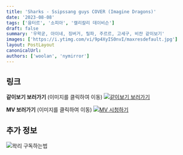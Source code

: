 ```yaml
---
title: 'Sharks - Ssipssang guys COVER (Imagine Dragons)'
date: '2023-08-08'
tags: ['융터르', '소피아', '캘리칼리 데이비슨']
draft: false
summary: '우왁굳, 아이네, 징버거, 릴파, 주르르, 고세구, 비챤 같이보기'
images: ['https://i.ytimg.com/vi/9p4XyIS0nvI/maxresdefault.jpg']
layout: PostLayout
canonicalUrl:
authors: ['woolan', 'nymirror']
---
```


## 링크

**같이보기 보러가기** (이미지를 클릭하여 이동)
[![같이보기 보러가기](https://cdn.discordapp.com/attachments/1136601898116464710/1137050327938506852/logo.png)](https://cafe.naver.com/steamindiegame/12350845)

**MV 보러가기** (이미지를 클릭하여 이동)
[![MV 시청하기](https://i.ytimg.com/vi/9p4XyIS0nvI/maxresdefault.jpg)](https://youtu.be/9p4XyIS0nvI)

## 추가 정보

![왁리 구독하는법](https://cdn.discordapp.com/attachments/1136601898116464710/1137049857136267374/--2cut.gif)
